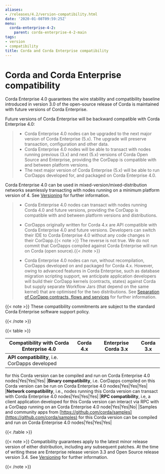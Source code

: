 ```yaml
---
aliases:
- /releases/4.2/version-compatibility.html
date: '2020-01-08T09:59:25Z'
menu:
  corda-enterprise-4-2:
    parent: corda-enterprise-4-2-main
tags:
- version
- compatibility
title: Corda and Corda Enterprise compatibility
---
```



# Corda and Corda Enterprise compatibility

Corda Enterprise 4.0 guarantees the wire stability and compatibility baseline introduced in version 3.0 of the open-source release of Corda
is maintained with future versions of Corda Enterprise.

Future versions of Corda Enterprise will be backward compatible with Corda Enterprise 4.0:

> 
> 
> * Corda Enterprise 4.0 nodes can be upgraded to the next major version of Corda Enterprise (5.x). The upgrade will preserve transaction, configuration and other data.
> * Corda Enterprise 4.0 nodes will be able to transact with nodes running previous (3.x) and next (5.x) versions of Corda Open Source and Enterprise,
> providing the CorDapp is compatible with and between platform versions.
> * The next major version of Corda Enterprise (5.x) will be able to run CorDapps developed for, and packaged on Corda Enterprise 4.0.


Corda Enterprise 4.0 can be used in mixed-version/mixed-distribution networks seamlessly transacting with nodes running on a minimum platform version of 4.
See [Versioning](versioning.md) for further information.

> 
> 
> * Corda Enterprise 4.0 nodes can transact with nodes running Corda 4.0 and future versions, providing the CorDapp is compatible with and between platform versions and distributions.
> * CorDapps originally written for Corda 4.x are API compatible with Corda Enterprise 4.0 and future versions.
> Developers can switch their IDE to Corda Enterprise 4.0 without any code changes in their CorDapp.{{< note >}}
> The reverse is not true. We do not commit that CorDapps compiled against Corda Enterprise will run on Corda (open source).{{< /note >}}
> 
> * Corda Enterprise 4.0 nodes can run, without recompilation, CorDapps developed on and packaged for Corda 4.x.
> However, owing to advanced features in Corda Enterprise, such as database migration scripting support, we anticipate application developers
> will build their CorDapp kernels (contracts, states) against Corda but supply separate Workflow Jars (that depend on the same kernel)
> that are optimised for the two distributions. See [Separation of CorDapp contracts, flows and services](cordapp-build-systems.md#cordapp-separation-ref) for further information.


{{< note >}}
These compatibility commitments are subject to the standard Corda Enterprise software support policy.

{{< /note >}}

{{< table >}}

|Compatibility with Corda Enterprise 4.0|Corda 4.x|Enterprise Corda 3.x|Corda 3.x|
|-------------------------------------------------|-------------|-----------------------|---------------|
|**API compatibility**, i.e. CorDapps developed
for this Corda version can be compiled and run
on Corda Enterprise 4.0 nodes|Yes|Yes|Yes|
|**Binary compatibility**, i.e. CorDapps
compiled on this Corda version can be run on
Corda Enterprise 4.0 nodes|Yes|Yes|Yes|
|**Network compatibility**, i.e., nodes running
this Corda version can transact with Corda
Enterprise 4.0 nodes|Yes|Yes|Yes|
|**RPC compatibility**, i.e, a client
application developed for this Corda version
can interact via RPC with a CorDapp running on
an Corda Enterprise 4.0 node|Yes|Yes|No|
|Samples and community apps from
[https://github.com/corda/samples](https://github.com/corda/samples) for this Corda
version can be compiled and run on Corda
Enterprise 4.0 nodes|Yes|Yes|Yes|

{{< /table >}}

{{< note >}}
Compatibility guarantees apply to the latest minor release version of either distribution, including any subsequent patches.
At the time of writing these are Enterprise release version 3.3 and Open Source release version 3.4.
See [Versioning](versioning.md) for further information.

{{< /note >}}
